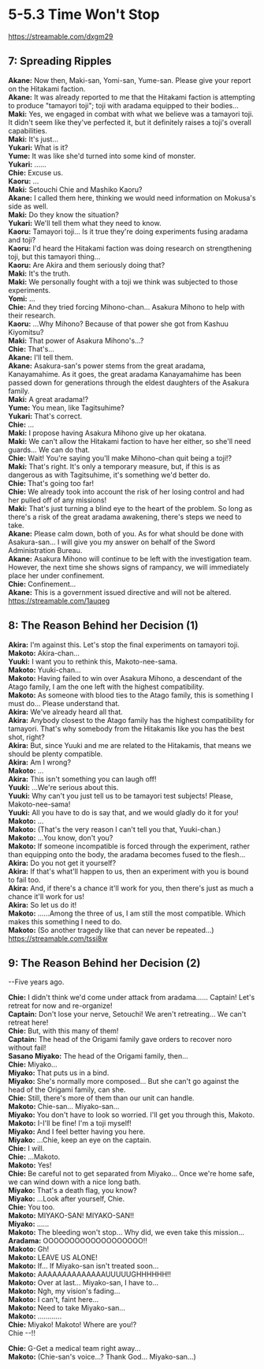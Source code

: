 
5-5.3 Time Won't Stop
=====================
https://streamable.com/dxgm29

  

## 7: Spreading Ripples
**Akane:** Now then, Maki-san, Yomi-san, Yume-san\. Please give your report on the Hitakami faction\.  
**Akane:** It was already reported to me that the Hitakami faction is attempting to produce "tamayori toji"; toji with aradama equipped to their bodies\.\.\.  
**Maki:** Yes, we engaged in combat with what we believe was a tamayori toji\. It didn't seem like they've perfected it, but it definitely raises a toji's overall capabilities\.  
**Maki:** It's just\.\.\.  
**Yukari:** What is it?  
**Yume:** It was like she'd turned into some kind of monster\.  
**Yukari:** \.\.\.\.\.\.  
**Chie:** Excuse us\.  
**Kaoru:** \.\.\.  
**Maki:** Setouchi Chie and Mashiko Kaoru?  
**Akane:** I called them here, thinking we would need information on Mokusa's side as well\.  
**Maki:** Do they know the situation?  
**Yukari:** We'll tell them what they need to know\.  
**Kaoru:** Tamayori toji\.\.\. Is it true they're doing experiments fusing aradama and toji?  
**Kaoru:** I'd heard the Hitakami faction was doing research on strengthening toji, but this tamayori thing\.\.\.  
**Kaoru:** Are Akira and them seriously doing that?  
**Maki:** It's the truth\.  
**Maki:** We personally fought with a toji we think was subjected to those experiments\.  
**Yomi:** \.\.\.  
**Chie:** And they tried forcing Mihono-chan\.\.\. Asakura Mihono to help with their research\.  
**Kaoru:** \.\.\.Why Mihono? Because of that power she got from Kashuu Kiyomitsu?  
**Maki:** That power of Asakura Mihono's\.\.\.?  
**Chie:** That's\.\.\.  
**Akane:** I'll tell them\.  
**Akane:** Asakura-san's power stems from the great aradama, Kanayamahime\. As it goes, the great aradama Kanayamahime has been passed down for generations through the eldest daughters of the Asakura family\.  
**Maki:** A great aradama\!?  
**Yume:** You mean, like Tagitsuhime?  
**Yukari:** That's correct\.  
**Chie:** \.\.\.  
**Maki:** I propose having Asakura Mihono give up her okatana\.  
**Maki:** We can't allow the Hitakami faction to have her either, so she'll need guards\.\.\. We can do that\.  
**Chie:** Wait\! You're saying you'll make Mihono-chan quit being a toji\!?  
**Maki:** That's right\. It's only a temporary measure, but, if this is as dangerous as with Tagitsuhime, it's something we'd better do\.  
**Chie:** That's going too far\!  
**Chie:** We already took into account the risk of her losing control and had her pulled off of any missions\!  
**Maki:** That's just turning a blind eye to the heart of the problem\. So long as there's a risk of the great aradama awakening, there's steps we need to take\.  
**Akane:** Please calm down, both of you\. As for what should be done with Asakura-san\.\.\. I will give you my answer on behalf of the Sword Administration Bureau\.  
**Akane:** Asakura Mihono will continue to be left with the investigation team\. However, the next time she shows signs of rampancy, we will immediately place her under confinement\.  
**Chie:** Confinement\.\.\.  
**Akane:** This is a government issued directive and will not be altered\.  
https://streamable.com/1auqeg

  

## 8: The Reason Behind her Decision (1\)
**Akira:** I'm against this\. Let's stop the final experiments on tamayori toji\.  
**Makoto:** Akira-chan\.\.\.  
**Yuuki:** I want you to rethink this, Makoto-nee-sama\.  
**Makoto:** Yuuki-chan\.\.\.  
**Makoto:** Having failed to win over Asakura Mihono, a descendant of the Atago family, I am the one left with the highest compatibility\.  
**Makoto:** As someone with blood ties to the Atago family, this is something I must do\.\.\. Please understand that\.  
**Akira:** We've already heard all that\.  
**Akira:** Anybody closest to the Atago family has the highest compatibility for tamayori\. That's why somebody from the Hitakamis like you has the best shot, right?  
**Akira:** But, since Yuuki and me are related to the Hitakamis, that means we should be plenty compatible\.  
**Akira:** Am I wrong?  
**Makoto:** \.\.\.  
**Akira:** This isn't something you can laugh off\!  
**Yuuki:** \.\.\.We're serious about this\.  
**Yuuki:** Why can't you just tell us to be tamayori test subjects\! Please, Makoto-nee-sama\!  
**Yuuki:** All you have to do is say that, and we would gladly do it for you\!  
**Makoto:** \.\.\.  
**Makoto:** (That's the very reason I can't tell you that, Yuuki-chan\.\)  
**Makoto:** \.\.\.You know, don't you?  
**Makoto:** If someone incompatible is forced through the experiment, rather than equipping onto the body, the aradama becomes fused to the flesh\.\.\.  
**Akira:** Do you not get it yourself?  
**Akira:** If that's what'll happen to us, then an experiment with you is bound to fail too\.  
**Akira:** And, if there's a chance it'll work for you, then there's just as much a chance it'll work for us\!  
**Akira:** So let us do it\!  
**Makoto:** \.\.\.\.\.\.Among the three of us, I am still the most compatible\. Which makes this something I need to do\.  
**Makoto:** (So another tragedy like that can never be repeated\.\.\.\)  
https://streamable.com/tssi8w

  

## 9: The Reason Behind her Decision (2\)
--Five years ago\.

  
**Chie:** I didn't think we'd come under attack from aradama\.\.\.\.\.\. Captain\! Let's retreat for now and re-organize\!  
**Captain:** Don't lose your nerve, Setouchi\! We aren't retreating\.\.\. We can't retreat here\!  
**Chie:** But, with this many of them\!   
**Captain:** The head of the Origami family gave orders to recover noro without fail\!  
**Sasano Miyako:** The head of the Origami family, then\.\.\.  
**Chie:** Miyako\.\.\.  
**Miyako:** That puts us in a bind\.  
**Miyako:** She's normally more composed\.\.\. But she can't go against the head of the Origami family, can she\.  
**Chie:** Still, there's more of them than our unit can handle\.  
**Makoto:** Chie-san\.\.\. Miyako-san\.\.\.  
**Miyako:** You don't have to look so worried\. I'll get you through this, Makoto\.  
**Makoto:** I-I'll be fine\! I'm a toji myself\!  
**Miyako:** And I feel better having you here\.  
**Miyako:** \.\.\.Chie, keep an eye on the captain\.  
**Chie:** I will\.  
**Chie:** \.\.\.Makoto\.  
**Makoto:** Yes\!  
**Chie:** Be careful not to get separated from Miyako\.\.\. Once we're home safe, we can wind down with a nice long bath\.  
**Miyako:** That's a death flag, you know?  
**Miyako:** \.\.\.Look after yourself, Chie\.  
**Chie:** You too\.  
**Makoto:** MIYAKO-SAN\! MIYAKO-SAN\!\!  
**Miyako:** \.\.\.\.\.\.  
**Makoto:** The bleeding won't stop\.\.\. Why did, we even take this mission\.\.\.  
**Aradama:** OOOOOOOOOOOOOOOOOOO\!\!  
**Makoto:** Gh\!  
**Makoto:** LEAVE US ALONE\!  
**Makoto:** If\.\.\. If Miyako-san isn't treated soon\.\.\.  
**Makoto:** AAAAAAAAAAAAAAUUUUUGHHHHHH\!\!  
**Makoto:** Over at last\.\.\. Miyako-san, I have to\.\.\.  
**Makoto:** Ngh, my vision's fading\.\.\.  
**Makoto:** I can't, faint here\.\.\.  
**Makoto:** Need to take Miyako-san\.\.\.  
**Makoto:** \.\.\.\.\.\.\.\.\.\.\.\.  
**Chie:** Miyako\! Makoto\! Where are you\!?  
Chie --\!\!

  
**Chie:** G-Get a medical team right away\.\.\.  
**Makoto:** (Chie-san's voice\.\.\.? Thank God\.\.\. Miyako-san\.\.\.\)  
